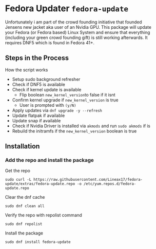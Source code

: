 # Fedora Updater ```fedora-update```

Unfortunately i am part of the crowd founding initiative that founded Jensens new jacket aka user of an Nvidia GPU. This package will update your Fedora (or Fedora based) Linux System and ensure that everything (including your green crowd founding gift) is still working afterwards. It requires DNF5 which is found in Fedora 41+.

## Steps in the Process

How the script works

- Setup sudo background refresher
- Check if DNF5 is available
- Check if kernel update is available
    - Flip boolean ```new_kernel_version```to false if it isnt
- Confirm kernel upgrade if ```new_kernel_version``` is true
    - User is prompted with ```(y/N)```
- Apply updates via ```dnf upgrade -y --refresh```
- Update flatpak if available
- Update snap if available
- Check if Nvidia Driver is installed via ```akmods``` and run ```sudo akmods``` if is
- Rebuild the initramfs if the ```new_kernel_version``` boolean is true

## Installation

### Add the repo and install the package

Get the repo

```sudo curl -L https://raw.githubusercontent.com/Lineax17/fedora-update/extras/fedora-update.repo -o /etc/yum.repos.d/fedora-update.repo```

Clear the dnf cache

```sudo dnf clean all```

Verify the repo with repolist command

```sudo dnf repolist```

Install the package

```sudo dnf install fedora-update```